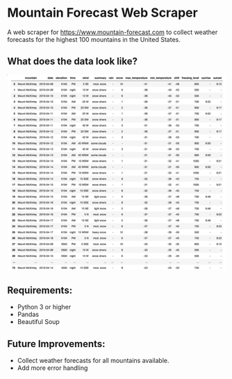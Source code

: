 # Mountain Forecast Web Scraper

A web scraper for https://www.mountain-forecast.com to collect weather forecasts for the highest 100 mountains in the United States.

## What does the data look like?
<img src="/images/dataset_preview.png" alt="dataset preview">

## Requirements:
* Python 3 or higher
* Pandas
* Beautiful Soup

## Future Improvements:
* Collect weather forecasts for all mountains available.
* Add more error handling